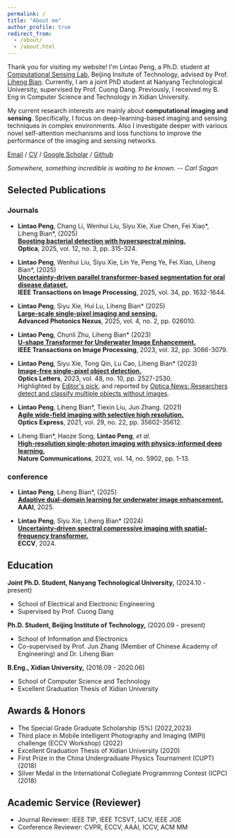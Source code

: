 ```yaml
---
permalink: /
title: "About me"
author_profile: true
redirect_from: 
  - /about/
  - /about.html
---
```




Thank you for visiting my website! I'm Lintao Peng, a Ph.D. student at [Computational Sensing Lab](https://bianlab.github.io/), Beijing Insitute of Technology, advised by Prof. [Liheng Bian](https://bianlab.github.io/). Currently, I am a joint PhD student at Nanyang Technological University, supervised by Prof. Cuong Dang. Previously, I received my B. Eng in Computer Science and Technology in Xidian University.

My current research interests are mainly about **computational imaging and sensing**. Specifically, I focus on deep-learning-based imaging and sensing techniques in complex environments. Also I investigate deeper with various novel self-attention mechanisms and loss functions to improve the performance of the imaging and sensing networks.


[Email](plt_xidian@foxmail.com) / [CV](../files/Lintao_Peng_CV-BIT.pdf) / [Google Scholar](https://scholar.google.com/citations?user=mpKrpgQAAAAJ&hl=zh-CN) / [Github](https://github.com/LintaoPeng)

*Somewhere, something incredible is waiting to be known.  -- Carl Sagan*

## Selected Publications

### Journals
- **Lintao Peng**, Chang Li, Wenhui Liu, Siyu Xie, Xue Chen, Fei Xiao*, Liheng Bian*,  (2025) <br>
  [**Boosting bacterial detection with hyperspectral mining.**](https://opg.optica.org/optica/fulltext.cfm?uri=optica-12-3-315&id=568509) <br>
  **Optica**, 2025, vol. 12, no. 3, pp. 315-324. <be>

- **Lintao Peng**, Wenhui Liu, Siyu Xie, Lin Ye, Peng Ye, Fei Xiao, Liheng Bian*,  (2025) <br>
  [**Uncertainty-driven parallel transformer-based segmentation for oral disease dataset.**](https://ieeexplore.ieee.org/document/10910012) <br>
  **IEEE Transactions on Image Processing**, 2025, vol. 34, pp. 1632-1644. <br>

- **Lintao Peng**, Siyu Xie, Hui Lu, Liheng Bian*  (2025) <br>
  [**Large-scale single-pixel imaging and sensing.**](https://www.spiedigitallibrary.org/journals/advanced-photonics-nexus/volume-4/issue-2/026010/Large-scale-single-pixel-imaging-and-sensing/10.1117/1.APN.4.2.026010.full) <br>
  **Advanced Photonics Nexus**, 2025, vol. 4, no. 2, pp. 026010. <br>

  
- **Lintao Peng**, Chunli Zhu, Liheng Bian* (2023) <br>
  [**U-shape Transformer for Underwater Image Enhancement.**](https://ieeexplore.ieee.org/document/10129222) <br>
  **IEEE Transactions on Image Processing**, 2023, vol. 32, pp. 3066-3079. <br>

- **Lintao Peng**, Siyu Xie, Tong Qin, Lu Cao, Liheng Bian* (2023) <br>
  [**Image-free single-pixel object detection.**](https://opg.optica.org/ol/abstract.cfm?uri=ol-48-10-2527) <br>
  **Optics Letters**, 2023, vol. 48, no. 10, pp. 2527-2530. <br>
   Highlighted by [Editor's pick](https://opg.optica.org/ol/abstract.cfm?uri=ol-48-10-2527), and reported by [Optica News: Researchers detect and classify multiple objects without images](https://www.optica.org/en-us/about/newsroom/news_releases/2023/may/researchers_detect_and_classify_multiple_objects_w/).

- **Lintao Peng**, Liheng Bian*, Tiexin Liu, Jun Zhang. (2021) <br>
  [**Agile wide-field imaging with selective high resolution.**](https://www.osapublishing.org/oe/fulltext.cfm?uri=oe-29-22-35602) <br>
  **Optics Express**, 2021, vol. 29, no. 22, pp. 35602-35612. <br>

- Liheng Bian*, Haoze Song, **Lintao Peng**, _et al_. <br>
  [**High-resolution single-photon imaging with physics-informed deep learning.**](https://www.nature.com/articles/s41467-023-41597-9) <br>
  **Nature Communications**, 2023, vol. 14, no. 5902, pp. 1-13. <br>

### conference

- **Lintao Peng**, Liheng Bian*,  (2025) <br>
  [**Adaptive dual-domain learning for underwater image enhancement.**](https://ojs.aaai.org/index.php/AAAI/article/view/32692) <br>
  **AAAI**, 2025. <br>

- **Lintao Peng**, Siyu Xie, Liheng Bian* (2024) <br>
  [**Uncertainty-driven spectral compressive imaging with spatial-frequency transformer.**](https://eccv.ecva.net/virtual/2024/poster/1798) <br>
  **ECCV**, 2024. <br>



## Education
**Joint Ph.D. Student, Nanyang Technological University,** (2024.10 - present)                                                         
- School of Electrical and Electronic Engineering
-	Supervised by Prof. Cuong Dang
  

**Ph.D. Student, Beijing Institute of Technology,** (2020.09 - present)                                                         
- School of Information and Electronics
-	Co-supervised by Prof. Jun Zhang (Member of Chinese Academy of Engineering) and Dr. Liheng Bian

**B.Eng., Xidian University,** (2016.09 - 2020.06)                                                         
- School of Computer Science and Technology
-	Excellent Graduation Thesis of Xidian University
 

## Awards & Honors
-	The Special Grade Graduate Scholarship (5%)	(2022,2023)
-	Third place in Mobile Intelligent Photography and Imaging (MIPI) challenge (ECCV Workshop) (2022)
-	Excellent Graduation Thesis of Xidian University	(2020)
-	First Prize in the China Undergraduate Physics Tournament (CUPT) (2018)
-	Silver Medal in the International Collegiate Programming Contest (ICPC)	(2018)

## Academic Service (Reviewer)
- Journal Reviewer: IEEE TIP, IEEE TCSVT, IJCV, IEEE JOE
- Conference Reviewer: CVPR, ECCV, AAAI, ICCV, ACM MM



